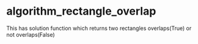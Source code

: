 # algorithm_rectangle_overlap
This has solution function which returns two rectangles overlaps(True) or not overlaps(False) 
